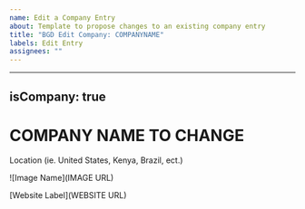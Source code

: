 ```yaml
---
name: Edit a Company Entry
about: Template to propose changes to an existing company entry
title: "BGD Edit Company: COMPANYNAME"
labels: Edit Entry
assignees: ""
---
```


---

## isCompany: true

# COMPANY NAME TO CHANGE

<Location>

Location (ie. United States, Kenya, Brazil, ect.)

</Location>

![Image Name](IMAGE URL)

<Website>

[Website Label](WEBSITE URL)

</Website>
